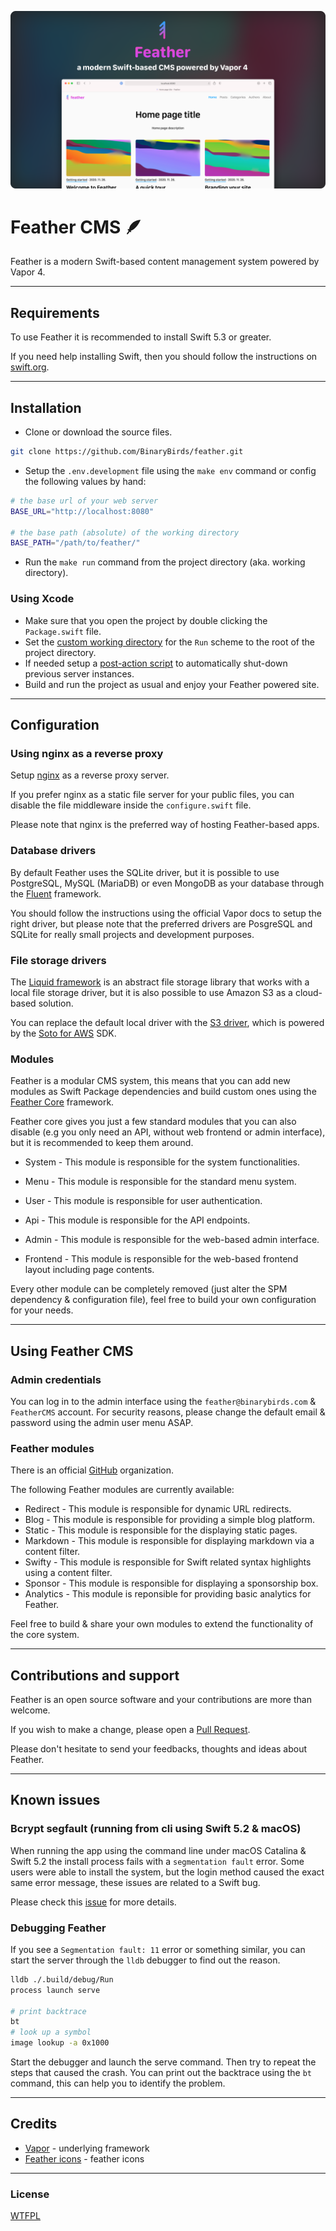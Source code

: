 ![Feather CMS](https://github.com/BinaryBirds/feather/blob/main/Assets/github-lead.png?raw=true)

# Feather CMS 🪶

Feather is a modern Swift-based content management system powered by Vapor 4.

---

## Requirements 

To use Feather it is recommended to install Swift 5.3 or greater. 

If you need help installing Swift, then you should follow the instructions on [swift.org](https://swift.org/download/#releases). 

---

## Installation

- Clone or download the source files.

```bash
git clone https://github.com/BinaryBirds/feather.git
```

- Setup the `.env.development` file using the `make env` command or config the following values by hand:

```bash
# the base url of your web server
BASE_URL="http://localhost:8080"

# the base path (absolute) of the working directory
BASE_PATH="/path/to/feather/" 
```

- Run the `make run` command from the project directory (aka. working directory).


### Using Xcode

- Make sure that you open the project by double clicking the `Package.swift` file.
- Set the [custom working directory](https://theswiftdev.com/beginners-guide-to-server-side-swift-using-vapor-4/) for the `Run` scheme to the root of the project directory.
- If needed setup a [post-action script](https://theswiftdev.com/10-short-advices-that-will-make-you-a-better-vapor-developer-right-away/) to automatically shut-down previous server instances.
- Build and run the project as usual and enjoy your Feather powered site.

---

## Configuration

### Using nginx as a reverse proxy

Setup [nginx](https://docs.vapor.codes/4.0/deploy/nginx/) as a reverse proxy server.

If you prefer nginx as a static file server for your public files, you can disable the file middleware inside the `configure.swift` file.

Please note that nginx is the preferred way of hosting Feather-based apps.


### Database drivers

By default Feather uses the SQLite driver, but it is possible to use PostgreSQL, MySQL (MariaDB) or even MongoDB as your database through the [Fluent](https://docs.vapor.codes/4.0/fluent/overview/) framework.

You should follow the instructions using the official Vapor docs to setup the right driver, but please note that the preferred drivers are PosgreSQL and SQLite for really small projects and development purposes. 


### File storage drivers

The [Liquid framework](https://github.com/binarybirds/liquid/) is an abstract file storage library that works with a local file storage driver, but it is also possible to use Amazon S3 as a cloud-based solution.

You can replace the default local driver with the [S3 driver](https://github.com/BinaryBirds/liquid-aws-s3-driver), which is powered by the [Soto for AWS](https://github.com/soto-project/soto) SDK.


### Modules

Feather is a modular CMS system, this means that you can add new modules as Swift Package dependencies and build custom ones using the [Feather Core](https://github.com/binarybirds/feather-core) framework. 

Feather core gives you just a few standard modules that you can also disable (e.g you only need an API, without web frontend or admin interface), but it is recommended to keep them around.

- System - This module is responsible for the system functionalities.
- Menu - This module is responsible for the standard menu system.
- User - This module is responsible for user authentication.

- Api - This module is responsible for the API endpoints.
- Admin - This module is responsible for the web-based admin interface.
- Frontend - This module is responsible for the web-based frontend layout including page contents.

Every other module can be completely removed (just alter the SPM dependency & configuration file), feel free to build your own configuration for your needs. 

---

## Using Feather CMS

### Admin credentials

You can log in to the admin interface using the `feather@binarybirds.com` & `FeatherCMS` account. 
For security reasons, please change the default email & password using the admin user menu ASAP.


### Feather modules

There is an official [GitHub](https://github.com/feather-modules/) organization. 

The following Feather modules are currently available: 

- Redirect - This module is responsible for dynamic URL redirects.
- Blog - This module is responsible for providing a simple blog platform.
- Static - This module is responsible for the displaying static pages.
- Markdown - This module is responsible for displaying markdown via a content filter.
- Swifty - This module is responsible for Swift related syntax highlights using a content filter.
- Sponsor - This module is responsible for displaying a sponsorship box.
- Analytics -  This module is reponsible for providing basic analytics for Feather.

Feel free to build & share your own modules to extend the functionality of the core system.

--- 

## Contributions and support

Feather is an open source software and your contributions are more than welcome.

If you wish to make a change, please open a [Pull Request](https://github.com/BinaryBirds/feather/pulls).

Please don't hesitate to send your feedbacks, thoughts and ideas about Feather.

--- 

## Known issues

### Bcrypt segfault (running from cli using Swift 5.2 & macOS)

When running the app using the command line under macOS Catalina & Swift 5.2 the install process fails with a `segmentation fault` error.
Some users were able to install the system, but the login method caused the exact same error message, these issues are related to a Swift bug.

Please check this [issue](https://bugs.swift.org/browse/SR-12424) for more details. 


### Debugging Feather

If you see a `Segmentation fault: 11` error or something similar, you can start the server through the `lldb` debugger to find out the reason. 

```bash
lldb ./.build/debug/Run
process launch serve

# print backtrace
bt
# look up a symbol
image lookup -a 0x1000 
```

Start the debugger and launch the serve command. Then try to repeat the steps that caused the crash.
You can print out the backtrace using the `bt` command, this can help you to identify the problem.

---

## Credits

- [Vapor](https://vapor.codes) - underlying framework
- [Feather icons](https://feathericons.com) - feather icons

---

### License

[WTFPL](LICENSE)


